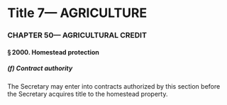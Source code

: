 
# Title 7— AGRICULTURE
### CHAPTER 50— AGRICULTURAL CREDIT
#### § 2000. Homestead protection
##### (f) Contract authority

The Secretary may enter into contracts authorized by this section before the Secretary acquires title to the homestead property.
